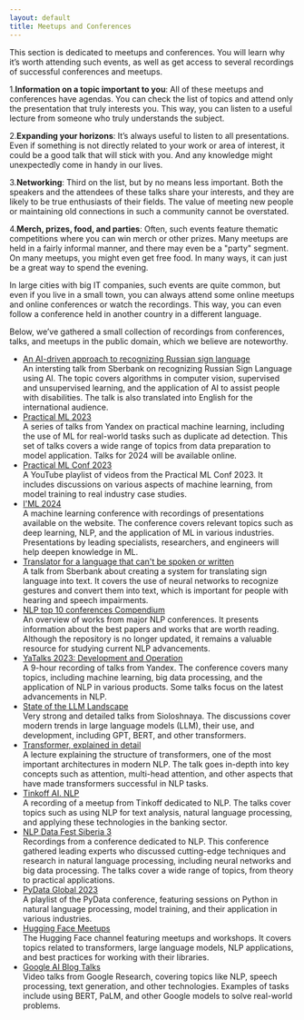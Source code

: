 ```yaml
---
layout: default
title: Meetups and Conferences
---
```

This section is dedicated to meetups and conferences. You will learn why it’s worth attending such events, as well as get access to several recordings of successful conferences and meetups.

1.**Information on a topic important to you**: All of these meetups and conferences have agendas. You can check the list of topics and attend only the presentation that truly interests you. This way, you can listen to a useful lecture from someone who truly understands the subject.

2.**Expanding your horizons**:  It’s always useful to listen to all presentations. Even if something is not directly related to your work or area of interest, it could be a good talk that will stick with you. And any knowledge might unexpectedly come in handy in our lives.

3.**Networking**: Third on the list, but by no means less important. Both the speakers and the attendees of these talks share your interests, and they are likely to be true enthusiasts of their fields. The value of meeting new people or maintaining old connections in such a community cannot be overstated.

4.**Merch, prizes, food, and parties**: Often, such events feature thematic competitions where you can win merch or other prizes. Many meetups are held in a fairly informal manner, and there may even be a "party" segment. On many meetups, you might even get free food. In many ways, it can just be a great way to spend the evening.

In large cities with big IT companies, such events are quite common, but even if you live in a small town, you can always attend some online meetups and online conferences or watch the recordings. This way, you can even follow a conference held in another country in a different language.

Below, we’ve gathered a small collection of recordings from conferences, talks, and meetups in the public domain, which we believe are noteworthy.

- <a href="https://aij.ru/eng/archive?albumId=2&videoId=319">An AI-driven approach to recognizing Russian sign language</a>  
An intersting talk from Sberbank on recognizing Russian Sign Language using AI. The topic covers algorithms in computer vision, supervised and unsupervised learning, and the application of AI to assist people with disabilities. The talk is also translated into English for the international audience.
- <a href="https://www.kaggle.com/competitions/avito-duplicate-ads-detection">Practical ML 2023</a>  
A series of talks from Yandex on practical machine learning, including the use of ML for real-world tasks such as duplicate ad detection. This set of talks covers a wide range of topics from data preparation to model application. Talks for 2024 will be available online.
- <a href="https://www.youtube.com/playlist?list=PL0beoaW5rFR9oQg96Wu0NVsUZZpFbTzK9">Practical ML Conf 2023</a>  
A YouTube playlist of videos from the Practical ML Conf 2023. It includes discussions on various aspects of machine learning, from model training to real industry case studies.
- <a href="https://imlconf.com/?ysclid=lvd967kdei612635697">I'ML 2024</a>  
A machine learning conference with recordings of presentations available on the website. The conference covers relevant topics such as deep learning, NLP, and the application of ML in various industries. Presentations by leading specialists, researchers, and engineers will help deepen knowledge in ML.
- <a href="https://www.youtube.com/watch?v=Cho7kM2IxHk">Translator for a language that can't be spoken or written</a>  
A talk from Sberbank about creating a system for translating sign language into text. It covers the use of neural networks to recognize gestures and convert them into text, which is important for people with hearing and speech impairments.
- <a href="https://github.com/soulbliss/NLP-conference-compendium?ysclid=lvbvb79r3u631484259">NLP top 10 conferences Compendium</a>  
An overview of works from major NLP conferences. It presents information about the best papers and works that are worth reading. Although the repository is no longer updated, it remains a valuable resource for studying current NLP advancements.
- <a href="https://www.youtube.com/watch?v=MIq8x7FlsEw&t=23759s">YaTalks 2023: Development and Operation</a>  
A 9-hour recording of talks from Yandex. The conference covers many topics, including machine learning, big data processing, and the application of NLP in various products. Some talks focus on the latest advancements in NLP.
- <a href="https://www.youtube.com/watch?v=TBxt2Bz65GM">State of the LLM Landscape</a>  
Very strong and detailed talks from Sioloshnaya. The discussions cover modern trends in large language models (LLM), their use, and development, including GPT, BERT, and other transformers.
- <a href="https://www.youtube.com/watch?v=iOrNbK2T92M">Transformer, explained in detail</a>  
A lecture explaining the structure of transformers, one of the most important architectures in modern NLP. The talk goes in-depth into key concepts such as attention, multi-head attention, and other aspects that have made transformers successful in NLP tasks.
- <a href="https://www.youtube.com/watch?v=SwfzebRc1ZU">Tinkoff AI. NLP</a>  
A recording of a meetup from Tinkoff dedicated to NLP. The talks cover topics such as using NLP for text analysis, natural language processing, and applying these technologies in the banking sector.
- <a href="https://ods.ai/tracks/sibfest3-nlp?ysclid=lvd9rrj75v83063028">NLP Data Fest Siberia 3</a>  
Recordings from a conference dedicated to NLP. This conference gathered leading experts who discussed cutting-edge techniques and research in natural language processing, including neural networks and big data processing. The talks cover a wide range of topics, from theory to practical applications.
- <a href="https://www.youtube.com/@PyDataTV/featured">PyData Global 2023</a>  
A playlist of the PyData conference, featuring sessions on Python in natural language processing, model training, and their application in various industries.
- <a href="https://www.youtube.com/@HuggingFace/featured">Hugging Face Meetups</a>  
The Hugging Face channel featuring meetups and workshops. It covers topics related to transformers, large language models, NLP applications, and best practices for working with their libraries.
- <a href="https://www.youtube.com/@GoogleResearch/featured">Google AI Blog Talks</a>  
Video talks from Google Research, covering topics like NLP, speech processing, text generation, and other technologies. Examples of tasks include using BERT, PaLM, and other Google models to solve real-world problems.
